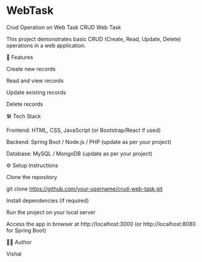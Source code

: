 # WebTask
 Crud Operation on Web Task
CRUD Web Task

This project demonstrates basic CRUD (Create, Read, Update, Delete) operations in a web application.

🚀 Features

Create new records

Read and view records

Update existing records

Delete records

🛠️ Tech Stack

Frontend: HTML, CSS, JavaScript (or Bootstrap/React if used)

Backend: Spring Boot / Node.js / PHP (update as per your project)

Database: MySQL / MongoDB (update as per your project)

⚙️ Setup Instructions

Clone the repository

git clone https://github.com/your-username/crud-web-task.git


Install dependencies (if required)

Run the project on your local server

Access the app in browser at http://localhost:3000 (or http://localhost:8080 for Spring Boot)

👨‍💻 Author

Vishal
